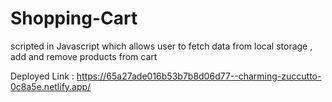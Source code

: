 # Shopping-Cart
scripted in Javascript which allows user to fetch data from local storage , add and remove products from cart

Deployed Link : https://65a27ade016b53b7b8d06d77--charming-zuccutto-0c8a5e.netlify.app/
